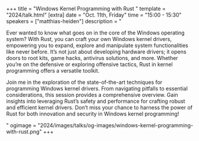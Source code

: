 +++
title = "Windows Kernel Programming with Rust "
template = "2024/talk.html"
[extra]
  date = "Oct. 11th, Friday"
  time = "15:00 - 15:30"
  speakers = ["matthias-heiden"]
  description = "<p>Ever wanted to know what goes on in the core of the Windows operating system? With Rust, you can craft your own Windows kernel drivers, empowering you to expand, explore and manipulate system functionalities like never before. It’s not just about developing hardware drivers; it opens doors to root kits, game hacks, antivirus solutions, and more. Whether you’re on the defensive or exploring offensive tactics, Rust in kernel programming offers a versatile toolkit.</p><p>Join me in the exploration of the state-of-the-art techniques for programming Windows kernel drivers. From navigating pitfalls to essential considerations, this session provides a comprehensive overview. Gain insights into leveraging Rust’s safety and performance for crafting robust and efficient kernel drivers. Don’t miss your chance to harness the power of Rust for both innovation and security in Windows kernel programming!</p>"
  ogimage = "2024/images/talks/og-images/windows-kernel-programming-with-rust.png"
+++
